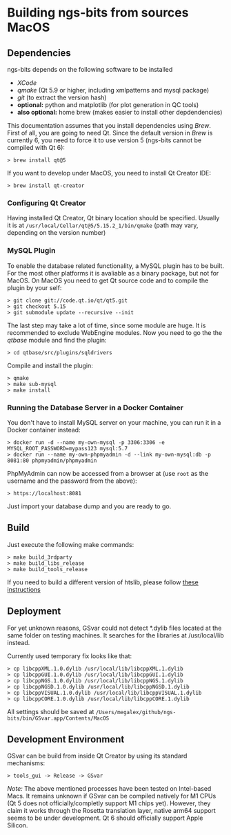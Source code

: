 # Building ngs-bits from sources MacOS

## Dependencies

ngs-bits depends on the following software to be installed

* _XCode_
* _qmake_ (Qt 5.9 or higher, including xmlpatterns and mysql package)
* _git_ (to extract the version hash)
* __optional:__ python and matplotlib (for plot generation in QC tools)
* __also optional:__ home brew (makes easier to install other depdendencies)

This documentation assumes that you install dependencies using _Brew_. First of all, you are going to need Qt. Since the default version in _Brew_ is currently 6, you need to force it to use version 5 (ngs-bits cannot be compiled with Qt 6):

	> brew install qt@5

If you want to develop under MacOS, you need to install Qt Creator IDE:

	> brew install qt-creator

### Configuring Qt Creator

Having installed Qt Creator, Qt binary location should be specified. Usually it is at `/usr/local/Cellar/qt@5/5.15.2_1/bin/qmake` (path may vary, depending on the version number)

### MySQL Plugin

To enable the database related functionality, a MySQL plugin has to be built. For the most other platforms it is avaliable as a binary package, but not for MacOS. On MacOS you need to
get Qt source code and to compile the plugin by your self:

	> git clone git://code.qt.io/qt/qt5.git
	> git checkout 5.15
	> git submodule update --recursive --init

The last step may take a lot of time, since some module are huge. It is recommended to exclude WebEngine modules. Now you need to go the the _qtbase_ module and find the plugin:

	> cd qtbase/src/plugins/sqldrivers

Compile and install the plugin:

	> qmake
	> make sub-mysql
	> make install

### Running the Database Server in a Docker Container

You don't have to install MySQL server on your machine, you can run it in a Docker container instead:

	> docker run -d --name my-own-mysql -p 3306:3306 -e MYSQL_ROOT_PASSWORD=mypass123 mysql:5.7
	> docker run --name my-own-phpmyadmin -d --link my-own-mysql:db -p 8081:80 phpmyadmin/phpmyadmin

PhpMyAdmin can now be accessed from a browser at (use `root` as the username and the password from the above):

	> https://localhost:8081

Just import your database dump and you are ready to go.

## Build

Just execute the following make commands:

    > make build_3rdparty
	> make build_libs_release
	> make build_tools_release

If you need to build a different version of htslib, please follow [these instructions](build_htslib.md#linux_mac)

## Deployment

For yet unknown reasons, GSvar could not detect *.dylib files located at the same folder on testing machines. It searches for the libraries at /usr/local/lib instead.

Currently used temporary fix looks like that:
 
	> cp libcppXML.1.0.dylib /usr/local/lib/libcppXML.1.dylib
	> cp libcppGUI.1.0.dylib /usr/local/lib/libcppGUI.1.dylib
	> cp libcppNGS.1.0.dylib /usr/local/lib/libcppNGS.1.dylib
	> cp libcppNGSD.1.0.dylib /usr/local/lib/libcppNGSD.1.dylib
	> cp libcppVISUAL.1.0.dylib /usr/local/lib/libcppVISUAL.1.dylib
	> cp libcppCORE.1.0.dylib /usr/local/lib/libcppCORE.1.dylib

All settings should be saved at `/Users/megalex/github/ngs-bits/bin/GSvar.app/Contents/MacOS`

## Development Environment

GSvar can be build from inside Qt Creator by using its standard mechanisms:

	> tools_gui -> Release -> GSvar

_Note:_ The above mentioned processes have been tested on Intel-based Macs. It remains unknown if GSvar can be compiled natively for M1 CPUs (Qt 5 does not officially/completly support M1 chips yet). However, they claim it works through the Rosetta translation layer, native arm64 support seems to be under development. Qt 6 should officially support Apple Silicon.

